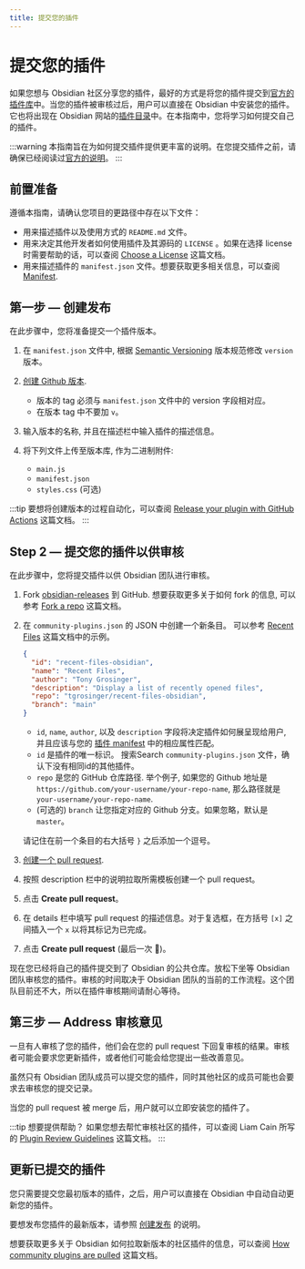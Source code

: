 ```yaml
---
title: 提交您的插件
---
```

<!--
 * @Author: luhaifeng666 youzui@hotmail.com
 * @Date: 2022-08-23 19:35:52
 * @LastEditors: haifeng.lu
 * @LastEditTime: 2022-09-05 09:14:09
 * @Description: 
-->

# 提交您的插件

如果您想与 Obsidian 社区分享您的插件，最好的方式是将您的插件提交到[官方的插件库](https://github.com/obsidianmd/obsidian-releases/blob/master/community-plugins.json)中。当您的插件被审核过后，用户可以直接在 Obsidian 中安装您的插件。它也将出现在 Obsidian 网站的[插件目录](https://obsidian.md/plugins)中。在本指南中，您将学习如何提交自己的插件。

:::warning
本指南旨在为如何提交插件提供更丰富的说明。在您提交插件之前，请确保已经阅读过[官方的说明](https://github.com/obsidianmd/obsidian-sample-plugin#adding-your-plugin-to-the-community-plugin-list)。
:::

## 前置准备

遵循本指南，请确认您项目的更路径中存在以下文件：

- 用来描述插件以及使用方式的 `README.md` 文件。
- 用来决定其他开发者如何使用插件及其源码的 `LICENSE` 。如果在选择 license 时需要帮助的话，可以查阅 [Choose a License](https://choosealicense.com/) 这篇文档。
- 用来描述插件的 `manifest.json` 文件。想要获取更多相关信息，可以查阅 [Manifest](../reference/manifest.md).

## 第一步 — 创建发布

在此步骤中，您将准备提交一个插件版本。

1. 在 `manifest.json` 文件中, 根据 [Semantic Versioning](https://semver.org/) 版本规范修改 `version` 版本。

2. [创建 Github 版本](https://docs.github.com/en/repositories/releasing-projects-on-github/managing-releases-in-a-repository#creating-a-release).
   - 版本的 tag 必须与 `manifest.json` 文件中的 version 字段相对应。
   - 在版本 tag 中不要加 `v`。

3. 输入版本的名称, 并且在描述栏中输入插件的描述信息。

4. 将下列文件上传至版本库, 作为二进制附件:

   - `main.js`
   - `manifest.json`
   - `styles.css` (可选)

:::tip
要想将创建版本的过程自动化，可以查阅 [Release your plugin with GitHub Actions](release-your-plugin-with-github-actions.md) 这篇文档。
:::

## Step 2 — 提交您的插件以供审核

在此步骤中，您将提交插件以供 Obsidian 团队进行审核。

1. Fork [obsidian-releases](https://github.com/obsidianmd/obsidian-releases) 到 GitHub. 想要获取更多关于如何 fork 的信息, 可以参考 [Fork a repo](https://docs.github.com/en/get-started/quickstart/fork-a-repo) 这篇文档。

2. 在 `community-plugins.json` 的 JSON 中创建一个新条目。 可以参考 [Recent Files](https://github.com/tgrosinger/recent-files-obsidian) 这篇文档中的示例。

   ```json
   {
     "id": "recent-files-obsidian",
     "name": "Recent Files",
     "author": "Tony Grosinger",
     "description": "Display a list of recently opened files",
     "repo": "tgrosinger/recent-files-obsidian",
     "branch": "main"
   }
   ```

   - `id`, `name`, `author`, 以及 `description` 字段将决定插件如何展呈现给用户, 并且应该与您的 [插件 manifest](../reference/manifest.md) 中的相应属性匹配。
   - `id` 是插件的唯一标识。 搜索Search `community-plugins.json` 文件，确认下没有相同id的其他插件。
   - `repo` 是您的 GitHub 仓库路径. 举个例子, 如果您的 Github 地址是 `https://github.com/your-username/your-repo-name`, 那么路径就是`your-username/your-repo-name`.
   - (可选的) `branch` 让您指定对应的 Github 分支。如果忽略，默认是 `master`。

   请记住在前一个条目的右大括号 `}` 之后添加一个逗号。

3. [创建一个 pull request](https://docs.github.com/en/pull-requests/collaborating-with-pull-requests/proposing-changes-to-your-work-with-pull-requests/creating-a-pull-request).
4. 按照 description 栏中的说明拉取所需模板创建一个 pull request。
5. 点击 **Create pull request**。
6. 在 details 栏中填写 pull request 的描述信息。对于复选框，在方括号 `[x]` 之间插入一个 `x` 以将其标记为已完成。
7. 点击 **Create pull request** (最后一次 🤞)。

现在您已经将自己的插件提交到了 Obsidian 的公共仓库。放松下坐等 Obsidian 团队审核您的插件。审核的时间取决于 Obsidian 团队的当前的工作流程。这个团队目前还不大，所以在插件审核期间请耐心等待。

## 第三步 — Address 审核意见

一旦有人审核了您的插件，他们会在您的 pull request 下回复审核的结果。审核者可能会要求您更新插件，或者他们可能会给您提出一些改善意见。

虽然只有 Obsidian 团队成员可以提交您的插件，同时其他社区的成员可能也会要求去审核您的提交记录。

当您的 pull request 被 merge 后，用户就可以立即安装您的插件了。

:::tip 想要提供帮助？
如果您想去帮忙审核社区的插件，可以查阅 Liam Cain 所写的 [Plugin Review Guidelines](https://liamca.in/Obsidian/Plugin+Review+Guide/index) 这篇文档。
:::

## 更新已提交的插件

您只需要提交您最初版本的插件，之后，用户可以直接在 Obsidian 中自动自动更新您的插件。

要想发布您插件的最新版本，请参照 [创建发布](#第一步-—-创建发布) 的说明。

想要获取更多关于 Obsidian 如何拉取新版本的社区插件的信息，可以查阅 [How community plugins are pulled](https://github.com/obsidianmd/obsidian-releases#how-community-plugins-are-pulled) 这篇文档。
